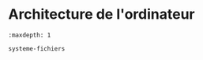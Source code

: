<!-- Copyright 2024 Caroline Blank <caro@c-space.org> -->
<!-- SPDX-License-Identifier: CC-BY-NC-SA-4.0 -->

# Architecture de l'ordinateur

```{toctree}
:maxdepth: 1

systeme-fichiers
```

